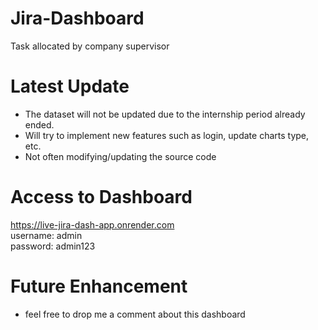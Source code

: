 # Jira-Dashboard
Task allocated by company supervisor

# Latest Update
- The dataset will not be updated due to the internship period already ended.
- Will try to implement new features such as login, update charts type, etc.
- Not often modifying/updating the source code

# Access to Dashboard
https://live-jira-dash-app.onrender.com  
username: admin  
password: admin123

# Future Enhancement
- feel free to drop me a comment about this dashboard
